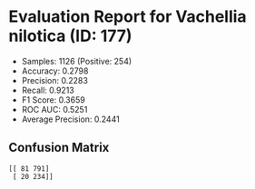 # Evaluation Report for Vachellia nilotica (ID: 177)
- Samples: 1126 (Positive: 254)
- Accuracy: 0.2798
- Precision: 0.2283
- Recall: 0.9213
- F1 Score: 0.3659
- ROC AUC: 0.5251
- Average Precision: 0.2441

## Confusion Matrix
```
[[ 81 791]
 [ 20 234]]
```